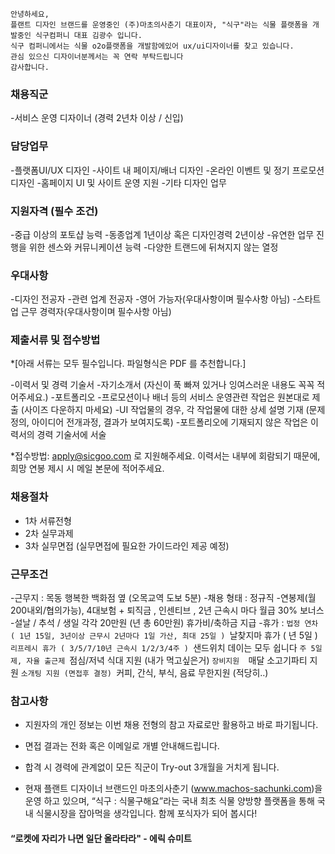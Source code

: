 ```
안녕하세요,
플랜트 디자인 브랜드를 운영중인 (주)마초의사춘기 대표이자, "식구"라는 식물 플랫폼을 개발중인 식구컴퍼니 대표 김광수 입니다.
식구 컴퍼니에서는 식물 o2o플랫폼을 개발함에있어 ux/ui디자이너를 찾고 있습니다.
관심 있으신 디자이너분께서는 꼭 연락 부탁드립니다
감사합니다.
```
### 채용직군
-서비스 운영 디자이너 (경력 2년차 이상 / 신입)

### 담당업무
-플랫폼UI/UX 디자인
-사이트 내 페이지/배너 디자인
-온라인 이벤트 및 정기 프로모션 디자인
-홈페이지 UI 및 사이트 운영 지원
-기타 디자인 업무

### 지원자격 (필수 조건)
-중급 이상의 포토샵 능력
-동종업계 1년이상 혹은 디자인경력 2년이상
-유연한 업무 진행을 위한 센스와 커뮤니케이션 능력
-다양한 트랜드에 뒤쳐지지 않는 열정

### 우대사항
-디자인 전공자
-관련 업계 전공자
-영어 가능자(우대사항이며 필수사항 아님)
-스타트업 근무 경력자(우대사항이며 필수사항 아님)

### 제출서류 및 접수방법
*[아래 서류는 모두 필수입니다. 파일형식은 PDF 를 추천합니다.]

-이력서 및 경력 기술서
-자기소개서 (자신이 푹 빠져 있거나 잉여스러운 내용도 꼭꼭 적어주세요.)
-포트폴리오
-프로모션이나 배너 등의 서비스 운영관련 작업은 원본대로 제출 (사이즈 다운하지 마세요)
-UI 작업물의 경우, 각 작업물에 대한 상세 설명 기재 (문제 정의, 아이디어 전개과정, 결과가 보여지도록)
-포트폴리오에 기재되지 않은 작업은 이력서의 경력 기술서에 서술

*접수방법: apply@sicgoo.com 로 지원해주세요.
이력서는 내부에 회람되기 때문에, 희망 연봉 제시 시 메일 본문에 적어주세요.

### 채용절차
- 1차 서류전형
- 2차 실무과제
- 3차 실무면접 (실무면접에 필요한 가이드라인 제공 예정)

### 근무조건
-근무지 : 목동 행복한 백화점 옆 (오목교역 도보 5분)
-채용 형태 : 정규직
-연봉제(월200내외/협의가능), 4대보험 + 퇴직금 , 인센티브 , 2년 근속시 마다 월급 30% 보너스
-설날 / 추석 / 생일 각각 20만원 (년 총 60만원) 휴가비/축하금 지급
-휴가 :
`법정 연차 ( 1년 15일, 3년이상 근무시 2년마다 1일 가산, 최대 25일 )
`날찾지마 휴가 ( 년 5일 )
`리프레시 휴가 ( 3/5/7/10년 근속시 1/2/3/4주 )
`샌드위치 데이는 모두 쉽니다
`주 5일제, 자율 출근제
`점심/저녁 식대 지원 (내가 먹고싶은거)
`장비지원 
`매달 소고기파티 지원
`소개팅 지원 (면접후 결정)
`커피, 간식, 부식, 음료 무한지원 (적당히..)

### 참고사항
- 지원자의 개인 정보는 이번 채용 전형의 참고 자료로만 활용하고 바로 파기됩니다.
- 면접 결과는 전화 혹은 이메일로 개별 안내해드립니다.
- 합격 시 경력에 관계없이 모든 직군이 Try-out 3개월을 거치게 됩니다.

- 현재 플랜트 디자이너 브랜드인 마초의사춘기 (www.machos-sachunki.com)을 운영 하고 있으며, “식구 : 식물구해요”라는 국내 최초 식물 양방향 플랫폼을 통해 국내 식물시장을 잡아먹을 생각입니다. 함께 포식자가 되어 봅시다!

#### “로켓에 자리가 나면 일단 올라타라" - 에릭 슈미트
